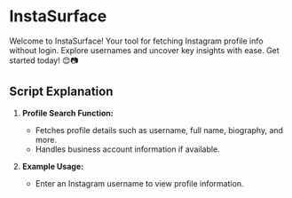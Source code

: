 # InstaSurface

Welcome to InstaSurface! Your tool for fetching Instagram profile info without login. Explore usernames and uncover key insights with ease. Get started today! 😊📷

## Script Explanation

1. **Profile Search Function:**
    - Fetches profile details such as username, full name, biography, and more.
    - Handles business account information if available.

2. **Example Usage:**
    - Enter an Instagram username to view profile information.
